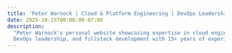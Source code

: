 ```yaml
---
title: 'Peter Warnock | Cloud & Platform Engineering | DevOps Leadership'
date: 2025-10-15T00:00:00-07:00
description:
  "Peter Warnock's personal website showcasing expertise in cloud engineering,
  DevOps leadership, and fullstack development with 15+ years of experience."
---
```

